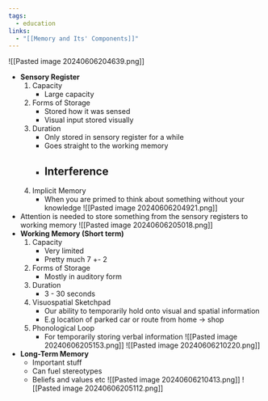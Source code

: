 ```yaml
---
tags:
  - education
links:
  - "[[Memory and Its' Components]]"
---
```

![[Pasted image 20240606204639.png]]
- **Sensory Register**
	1. Capacity
		- Large capacity
	2. Forms of Storage
		- Stored how it was sensed
		- Visual input stored visually
	3. Duration
		- Only stored in sensory register for a while
		- Goes straight to the working memory
		- Interference
			- 
	4. Implicit Memory
		- When you are primed to think about something without your knowledge
![[Pasted image 20240606204921.png]]
- Attention is needed to store something from the sensory registers to working memory ![[Pasted image 20240606205018.png]]
- **Working Memory (Short term)**
	1. Capacity
		- Very limited
		- Pretty much 7 +- 2
	2. Forms of Storage
		- Mostly in auditory form
	3. Duration
		- 3 - 30 seconds
	4. Visuospatial Sketchpad
		- Our ability to temporarily hold onto visual and spatial information
		- E.g location of parked car or route from home -> shop
	5. Phonological Loop
		- For temporarily storing verbal information
![[Pasted image 20240606205153.png]]
![[Pasted image 20240606210220.png]]
- **Long-Term Memory**
	- Important stuff
	- Can fuel stereotypes
	- Beliefs and values etc
![[Pasted image 20240606210413.png]]
![[Pasted image 20240606205112.png]]
